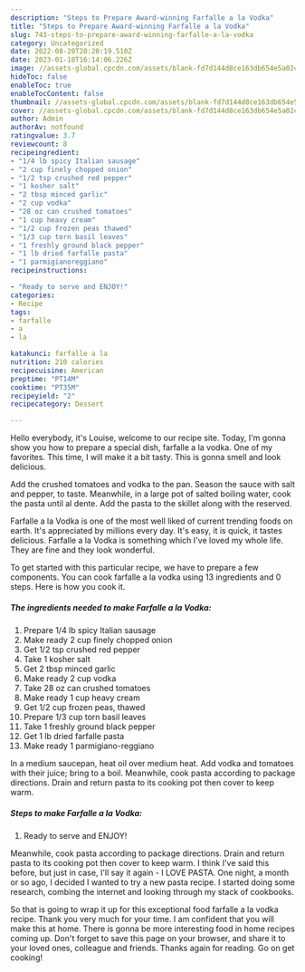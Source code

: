 ```yaml
---
description: "Steps to Prepare Award-winning Farfalle a la Vodka"
title: "Steps to Prepare Award-winning Farfalle a la Vodka"
slug: 743-steps-to-prepare-award-winning-farfalle-a-la-vodka
category: Uncategorized
date: 2022-08-20T20:20:19.510Z
date: 2023-01-10T16:14:06.226Z
image: //assets-global.cpcdn.com/assets/blank-fd7d144d8ce163db654e5a02c40b08a2775adb7897d16e4062681dc7e1b2800f.png
hideToc: false
enableToc: true
enableTocContent: false
thumbnail: //assets-global.cpcdn.com/assets/blank-fd7d144d8ce163db654e5a02c40b08a2775adb7897d16e4062681dc7e1b2800f.png
cover: //assets-global.cpcdn.com/assets/blank-fd7d144d8ce163db654e5a02c40b08a2775adb7897d16e4062681dc7e1b2800f.png
author: Admin
authorAv: notfound
ratingvalue: 3.7
reviewcount: 8
recipeingredient:
- "1/4 lb spicy Italian sausage"
- "2 cup finely chopped onion"
- "1/2 tsp crushed red pepper"
- "1 kosher salt"
- "2 tbsp minced garlic"
- "2 cup vodka"
- "28 oz can crushed tomatoes"
- "1 cup heavy cream"
- "1/2 cup frozen peas thawed"
- "1/3 cup torn basil leaves"
- "1 freshly ground black pepper"
- "1 lb dried farfalle pasta"
- "1 parmigianoreggiano"
recipeinstructions:

- "Ready to serve and ENJOY!"
categories:
- Recipe
tags:
- farfalle
- a
- la

katakunci: farfalle a la 
nutrition: 210 calories
recipecuisine: American
preptime: "PT14M"
cooktime: "PT35M"
recipeyield: "2"
recipecategory: Dessert

---
```



Hello everybody, it's Louise, welcome to our recipe site. Today, I'm gonna show you how to prepare a special dish, farfalle a la vodka. One of my favorites. This time, I will make it a bit tasty. This is gonna smell and look delicious.

Add the crushed tomatoes and vodka to the pan. Season the sauce with salt and pepper, to taste. Meanwhile, in a large pot of salted boiling water, cook the pasta until al dente. Add the pasta to the skillet along with the reserved.

Farfalle a la Vodka is one of the most well liked of current trending foods on earth. It's appreciated by millions every day. It's easy, it is quick, it tastes delicious. Farfalle a la Vodka is something which I've loved my whole life. They are fine and they look wonderful.


To get started with this particular recipe, we have to prepare a few components. You can cook farfalle a la vodka using 13 ingredients and 0 steps. Here is how you cook it.

<!--inarticleads1-->

##### The ingredients needed to make Farfalle a la Vodka:

1. Prepare 1/4 lb spicy Italian sausage
1. Make ready 2 cup finely chopped onion
1. Get 1/2 tsp crushed red pepper
1. Take 1 kosher salt
1. Get 2 tbsp minced garlic
1. Make ready 2 cup vodka
1. Take 28 oz can crushed tomatoes
1. Make ready 1 cup heavy cream
1. Get 1/2 cup frozen peas, thawed
1. Prepare 1/3 cup torn basil leaves
1. Take 1 freshly ground black pepper
1. Get 1 lb dried farfalle pasta
1. Make ready 1 parmigiano-reggiano


In a medium saucepan, heat oil over medium heat. Add vodka and tomatoes with their juice; bring to a boil. Meanwhile, cook pasta according to package directions. Drain and return pasta to its cooking pot then cover to keep warm. 

<!--inarticleads2-->

##### Steps to make Farfalle a la Vodka:


1. Ready to serve and ENJOY!

Meanwhile, cook pasta according to package directions. Drain and return pasta to its cooking pot then cover to keep warm. I think I&#39;ve said this before, but just in case, I&#39;ll say it again - I LOVE PASTA. One night, a month or so ago, I decided I wanted to try a new pasta recipe. I started doing some research, combing the internet and looking through my stack of cookbooks. 

So that is going to wrap it up for this exceptional food farfalle a la vodka recipe. Thank you very much for your time. I am confident that you will make this at home. There is gonna be more interesting food in home recipes coming up. Don't forget to save this page on your browser, and share it to your loved ones, colleague and friends. Thanks again for reading. Go on get cooking!
